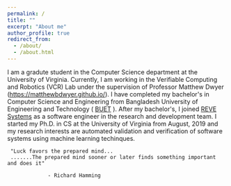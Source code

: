 ```yaml
---
permalink: /
title: ""
excerpt: "About me"
author_profile: true
redirect_from: 
  - /about/
  - /about.html
---
```


I am a gradute student in the Computer Science department at the University of Virginia. Currently, I am working in the Verifiable Computing and Robotics (VCR) Lab under the supervision of Professor Matthew Dwyer (https://matthewbdwyer.github.io/). I have completed my bachelor's in Computer Science and Engineering from Bangladesh University of Engineering and Technology ( [BUET](https://www.buet.ac.bd/web/) ). After my bachelor's, I joined [REVE Systems](https://en.wikipedia.org/wiki/REVE_Systems) as a software engineer in the research and development team. I started my Ph.D. in  CS at the University of Virginia from August, 2019 and my research interests are automated validation and verification of software systems using machine learning techinques.


     
     
     
     
     
     
     "Luck favors the prepared mind...
     .......The prepared mind sooner or later finds something important and does it"
     
                 - Richard Hamming

